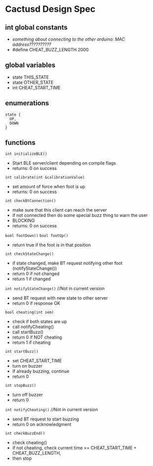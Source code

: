 # Cactusd Design Spec

## int global constants
- *something about connecting to the other arduino: MAC address??????????*
- #define CHEAT_BUZZ_LENGTH 2000

## global variables
- state THIS_STATE
- state OTHER_STATE
- int CHEAT_START_TIME

## enumerations
```
state {
  UP,
  DOWN
}
```

## functions

`int initializeBLE()`
- Start BLE server/client depending on compile flags
- returns: 0 on success

`int calibrate(int &calibrationValue)`
- set amount of force when foot is up
- returns: 0 on success

`int checkBtConnection()`
- make sure that this client can reach the server
- if not connected then do some special buzz thing to warn the user
- BLOCKING
- returns: 0 on success

`bool footDown()`
`bool footUp()`
- return true if the foot is in that position

`int checkStateChange()`
- if state changed, make BT request notifying other foot (notifyStateChange())
- return 0 if not changed
- return 1 if changed

`int notifyStateChange()` //Not in current version
- send BT request with new state to other server
- return 0 if response OK

`bool cheating(int sem)`
- check if both states are up
- call notifyCheating()
- call startBuzz()
- return 0 if NOT cheating
- return 1 if cheating

`int startBuzz()`
- set CHEAT_START_TIME
- turn on buzzer
- If already buzzing, continue
- return 0

`int stopBuzz()`
- turn off buzzer
- return 0

`int notifyCheating()` //Not in current version
- send BT request to start buzzing
- return 0 on acknowledgment

`int checkBuzzEnd()`
- check cheating()
- if not cheating, check current time >= CHEAT_START_TIME + CHEAT_BUZZ_LENGTH,
- then stop


